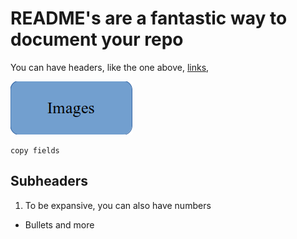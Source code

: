 # README's are a fantastic way to document your repo

You can have headers, like the one above, [links](https://wbuz24.github.io/personal-site/), 

![images.png](images.png)

```
copy fields
```

## Subheaders

 1. To be expansive, you can also have numbers
 - Bullets and more
